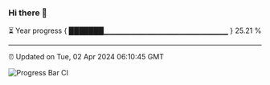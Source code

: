 ### Hi there 👋

⏳ Year progress { ███████▁▁▁▁▁▁▁▁▁▁▁▁▁▁▁▁▁▁▁▁▁▁▁ } 25.21 %

---

⏰ Updated on Tue, 02 Apr 2024 06:10:45 GMT

![Progress Bar CI](https://github.com/Shyam-Makwana/GitHub-Actions-Demo/workflows/Progress%20Bar%20CI/badge.svg)
